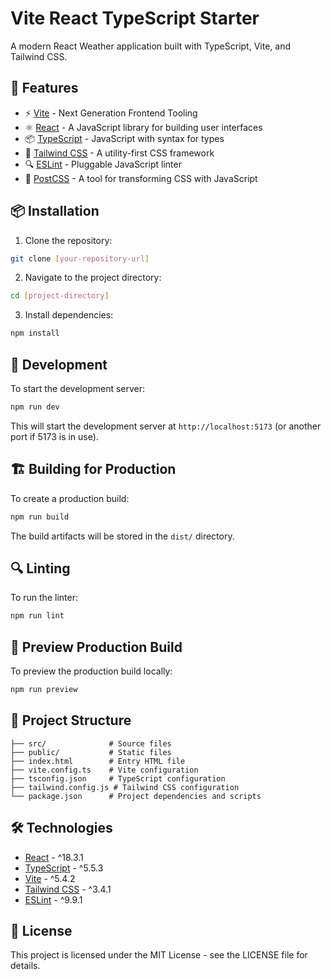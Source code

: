 # Vite React TypeScript Starter

A modern React Weather application built with TypeScript, Vite, and Tailwind CSS.

## 🚀 Features

- ⚡️ [Vite](https://vitejs.dev/) - Next Generation Frontend Tooling
- ⚛️ [React](https://reactjs.org/) - A JavaScript library for building user interfaces
- 📦 [TypeScript](https://www.typescriptlang.org/) - JavaScript with syntax for types
- 🎨 [Tailwind CSS](https://tailwindcss.com/) - A utility-first CSS framework
- 🔍 [ESLint](https://eslint.org/) - Pluggable JavaScript linter
- 🎯 [PostCSS](https://postcss.org/) - A tool for transforming CSS with JavaScript

## 📦 Installation

1. Clone the repository:
```bash
git clone [your-repository-url]
```

2. Navigate to the project directory:
```bash
cd [project-directory]
```

3. Install dependencies:
```bash
npm install
```

## 🚀 Development

To start the development server:

```bash
npm run dev
```

This will start the development server at `http://localhost:5173` (or another port if 5173 is in use).

## 🏗️ Building for Production

To create a production build:

```bash
npm run build
```

The build artifacts will be stored in the `dist/` directory.

## 🔍 Linting

To run the linter:

```bash
npm run lint
```

## 🎯 Preview Production Build

To preview the production build locally:

```bash
npm run preview
```

## 📁 Project Structure

```
├── src/              # Source files
├── public/           # Static files
├── index.html        # Entry HTML file
├── vite.config.ts    # Vite configuration
├── tsconfig.json     # TypeScript configuration
├── tailwind.config.js # Tailwind CSS configuration
└── package.json      # Project dependencies and scripts
```

## 🛠️ Technologies

- [React](https://reactjs.org/) - ^18.3.1
- [TypeScript](https://www.typescriptlang.org/) - ^5.5.3
- [Vite](https://vitejs.dev/) - ^5.4.2
- [Tailwind CSS](https://tailwindcss.com/) - ^3.4.1
- [ESLint](https://eslint.org/) - ^9.9.1

## 📝 License

This project is licensed under the MIT License - see the LICENSE file for details.
